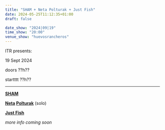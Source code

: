 ```yaml
---
title: "SHAM + Neta Polturak + Just Fish"
date: 2024-05-25T11:12:35+01:00
draft: false

date_show: "2024|09|19"
time_show: "20:00"
venue_show: "huevosrancheros"
---
```


ITR presents:

19 Sept 2024

doors ??h??

startttt ??h??

---

**[SHAM](https://shamtunes.bandcamp.com)**

**[Neta](https://www.netapolturak.com/) [Polturak](https://netapolturak.bandcamp.com)** (solo)

**[Just Fish](https://justfish.bandcamp.com/album/santos-laguna)**

_more info coming soon_

<!-- ![SHAM + Neta Polturak + Just Fish](../../posters/2024-09-19.jpg) -->
